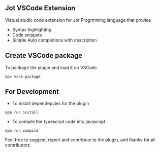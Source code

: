 ## Jot VSCode Extension

Vistual studio code extension for Jot Progrmming language that provies

- Syntax highlighting
- Code snippets
- Simple Auto completions with description

## Create VSCode package

To package the plugin and load it on VSCode

```
npx vsce package
```

## For Development

- To install dependepcies for the plugin

```
npm run install
```

- To compile the typescript code into javascript

```
npm run compile
```

Feel free to suggest, report and contribute to the plugin, and thanks for all contributors
